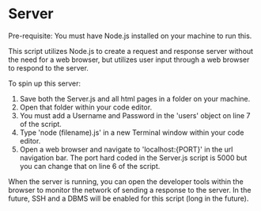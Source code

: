 # Server

Pre-requisite: You must have Node.js installed on your machine to run this. 

This script utilizes Node.js to create a request and response server without the need for a web browser, but utilizes user input through a web browser to respond to the server.

To spin up this server:
  1. Save both the Server.js and all html pages in a folder on your machine. 
  2. Open that folder within your code editor.
  3. You must add a Username and Password in the 'users' object on line 7 of the script.
  4. Type 'node (filename).js' in a new Terminal window within your code editor.
  5. Open a web browser and navigate to 'localhost:{PORT}' in the url navigation bar. The port hard coded in the Server.js script is 5000 but you can change that on line 6 of the script.

When the server is running, you can open the developer tools within the browser to monitor the network of sending a response to the server. In the future, SSH and a DBMS will be enabled for this script (long in the future).
  
